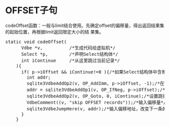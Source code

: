 # OFFSET子句
codeOffset函数：一般与limit结合使用。先确定offset的偏移量，得出返回结果集的起始位置，再根据limit返回限定大小的结  果集。
<pre>static void codeOffset(
	  Vdbe *v,          /*生成代码给虚拟机*/
	  Select *p,        /*声明Select结构体*/
	  int iContinue     /*从这里跳过当前记录*/
	){
	  if( p->iOffset && iContinue!=0 ){/*如果Select结构体中含有IOffset属性值并且设置了跳过当前记录*/
		int addr;
		sqlite3VdbeAddOp2(v, OP_AddImm, p->iOffset, -1);/*在VDBE中新添加一条指令，返回一个新指令的地址*/
		addr = sqlite3VdbeAddOp1(v, OP_IfNeg, p->iOffset);/*实质上调用sqlite3VdbeAddOp3（）修改指令的地址*/
		sqlite3VdbeAddOp2(v, OP_Goto, 0, iContinue);/*设置跳往的地址*/
		VdbeComment((v, "skip OFFSET records"));/*输入偏移量*/
		sqlite3VdbeJumpHere(v, addr);/*输入偏移地址，改变下一条的执行地址*/
	  }
	}</pre>
